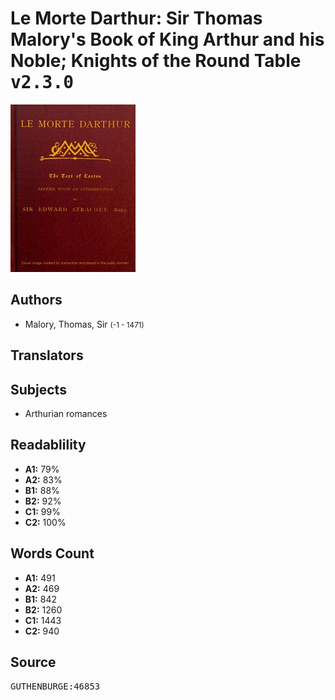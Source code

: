 # Le Morte Darthur: Sir Thomas Malory's Book of King Arthur and his Noble; Knights of the Round Table <kbd>v2.3.0</kbd>

![](./cover.medium.jpg "")

## Authors


 - Malory, Thomas, Sir <small>(-1 - 1471)</small>

## Translators



## Subjects


 - Arthurian romances

## Readablility


 - **A1:** 79%
 - **A2:** 83%
 - **B1:** 88%
 - **B2:** 92%
 - **C1:** 99%
 - **C2:** 100%

## Words Count


 - **A1:** 491
 - **A2:** 469
 - **B1:** 842
 - **B2:** 1260
 - **C1:** 1443
 - **C2:** 940

## Source


<kbd>GUTHENBURGE:46853</kbd>
